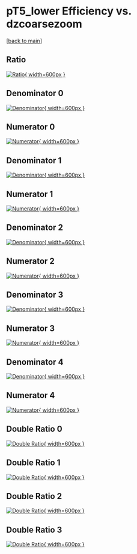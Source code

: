 # pT5_lower Efficiency vs. dzcoarsezoom

[[back to main](./)]



## Ratio

[![Ratio](../mtv/var/pT5_lower_loweta_11_1_eff_dzcoarsezoom.png){ width=600px }](../mtv/var/pT5_lower_loweta_11_1_eff_dzcoarsezoom.pdf)

## Denominator 0

[![Denominator](../mtv/den/pT5_lower_loweta_11_1_eff_dzcoarsezoom_den0.png){ width=600px }](../mtv/den/pT5_lower_loweta_11_1_eff_dzcoarsezoom_den0.pdf)

## Numerator 0

[![Numerator](../mtv/num/pT5_lower_loweta_11_1_eff_dzcoarsezoom_num0.png){ width=600px }](../mtv/num/pT5_lower_loweta_11_1_eff_dzcoarsezoom_num0.pdf)

## Denominator 1

[![Denominator](../mtv/den/pT5_lower_loweta_11_1_eff_dzcoarsezoom_den1.png){ width=600px }](../mtv/den/pT5_lower_loweta_11_1_eff_dzcoarsezoom_den1.pdf)

## Numerator 1

[![Numerator](../mtv/num/pT5_lower_loweta_11_1_eff_dzcoarsezoom_num1.png){ width=600px }](../mtv/num/pT5_lower_loweta_11_1_eff_dzcoarsezoom_num1.pdf)

## Denominator 2

[![Denominator](../mtv/den/pT5_lower_loweta_11_1_eff_dzcoarsezoom_den2.png){ width=600px }](../mtv/den/pT5_lower_loweta_11_1_eff_dzcoarsezoom_den2.pdf)

## Numerator 2

[![Numerator](../mtv/num/pT5_lower_loweta_11_1_eff_dzcoarsezoom_num2.png){ width=600px }](../mtv/num/pT5_lower_loweta_11_1_eff_dzcoarsezoom_num2.pdf)

## Denominator 3

[![Denominator](../mtv/den/pT5_lower_loweta_11_1_eff_dzcoarsezoom_den3.png){ width=600px }](../mtv/den/pT5_lower_loweta_11_1_eff_dzcoarsezoom_den3.pdf)

## Numerator 3

[![Numerator](../mtv/num/pT5_lower_loweta_11_1_eff_dzcoarsezoom_num3.png){ width=600px }](../mtv/num/pT5_lower_loweta_11_1_eff_dzcoarsezoom_num3.pdf)

## Denominator 4

[![Denominator](../mtv/den/pT5_lower_loweta_11_1_eff_dzcoarsezoom_den4.png){ width=600px }](../mtv/den/pT5_lower_loweta_11_1_eff_dzcoarsezoom_den4.pdf)

## Numerator 4

[![Numerator](../mtv/num/pT5_lower_loweta_11_1_eff_dzcoarsezoom_num4.png){ width=600px }](../mtv/num/pT5_lower_loweta_11_1_eff_dzcoarsezoom_num4.pdf)

## Double Ratio 0

[![Double Ratio](../mtv/ratio/pT5_lower_loweta_11_1_eff_dzcoarsezoom_ratio0.png){ width=600px }](../mtv/ratio/pT5_lower_loweta_11_1_eff_dzcoarsezoom_ratio0.pdf)

## Double Ratio 1

[![Double Ratio](../mtv/ratio/pT5_lower_loweta_11_1_eff_dzcoarsezoom_ratio1.png){ width=600px }](../mtv/ratio/pT5_lower_loweta_11_1_eff_dzcoarsezoom_ratio1.pdf)

## Double Ratio 2

[![Double Ratio](../mtv/ratio/pT5_lower_loweta_11_1_eff_dzcoarsezoom_ratio2.png){ width=600px }](../mtv/ratio/pT5_lower_loweta_11_1_eff_dzcoarsezoom_ratio2.pdf)

## Double Ratio 3

[![Double Ratio](../mtv/ratio/pT5_lower_loweta_11_1_eff_dzcoarsezoom_ratio3.png){ width=600px }](../mtv/ratio/pT5_lower_loweta_11_1_eff_dzcoarsezoom_ratio3.pdf)

